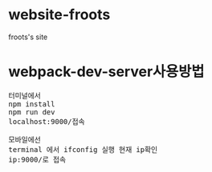 # website-froots
froots's site

# webpack-dev-server사용방법
<pre>
터미널에서
npm install
npm run dev
localhost:9000/접속

모바일에선
terminal 에서 ifconfig 실행 현재 ip확인
ip:9000/로 접속
</pre>
